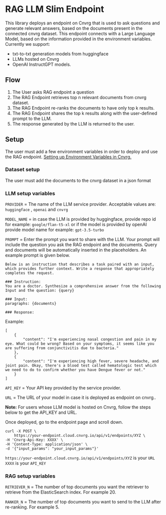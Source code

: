 # RAG LLM Slim Endpoint

This library deploys an endpoint on Cnvrg that is used to ask questions and generate relevant answers, based on the documents present in the connected cnvrg dataset. This endpoint connects with a Large Language Model, based on the information provided in the environment variables. Currently we support:

- txt-to-txt generation models from huggingface
- LLMs hosted on Cnvrg
- OpenAI InstructGPT models.

## Flow

1. The User asks RAG endpoint a question
2. The RAG Endpoint retrieves top n relevant documents from cnvrg dataset.
3. The RAG Endpoint re-ranks the documents to have only top k results.
4. The RAG Endpoint shares the top k results along with the user-defined prompt to the LLM.
5. The response generated by the LLM is returned to the user.

## Setup 

The user  must add a few environment variables in order to deploy and use the RAG endpoint. [Setting up Environment Variables in Cnvrg.](https://app.cnvrg.io/docs/core_concepts/projects.html#environment)

### Dataset setup
The user must add the documents to the cnvrg dataset in a json format
### LLM setup variables
`PROVIDER` = The name of the LLM service provider. Acceptable values are: `huggingface` , `openai` and `cnvrg`

`MODEL_NAME` = in case the LLM is provided by huggingface, provide repo id for example: `google/flan-t5-xl` or if the model is provided by openAI provide model name for example: `gpt-3.5-turbo`

`PROMPT` = Enter the prompt you want to share with the LLM. Your prompt will include the question you ask the RAG endpoint and the documents. Query and documents will be automatically inserted in the placeholders. An example prompt is given below.

    
    Below is an instruction that describes a task paired with an input, which provides further context. Write a response that appropriately completes the request.

    ### Instruction:
    You are a doctor. Synthesize a comprehensive answer from the following Input and the question: {query}

    ### Input:
    paragraphs: {documents}

    ### Response:

Example:

```
[
    {
        "content": "I'm experiencing nasal congestion and pain in my eye. What could be wrong? Based on your symptoms, it seems like you are suffering from conjunctivitis due to bacteria."
    },
    {
        "content": "I'm experiencing high fever, severe headache, and joint pain. Okay, there's a blood test called hematologic test which we need to do to confirm whether you have Dengue fever or not."
    }
]
```    

`API_KEY` = Your API key provided by the service provider. 

`URL` = The URL of your model in case it is deployed as endpoint on cnvrg..

**Note:** For users whose LLM model is hosted on Cnvrg, follow the steps below to get the API_KEY and URL. 

Once deployed, go to the endpoint page and scroll down.

    curl -X POST \
        https://your-endpoint.cloud.cnvrg.io/api/v1/endpoints/XYZ \
    -H 'Cnvrg-Api-Key: XXXX' \
    -H 'Content-Type: application/json' \
    -d '{"input_params": "your_input_params"}'
    
`https://your-endpoint.cloud.cnvrg.io/api/v1/endpoints/XYZ` is your `URL`
`XXXX` is your `API_KEY`

### RAG setup variables

`RETRIEVER_N` = The  number of top documents you want the retriever to retrieve from the ElasticSearch index. For example 20.

`RANKER_N` = The  number of top documents you want to send to the LLM after re-ranking. For example 5.

